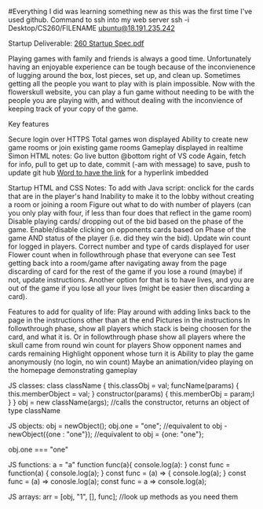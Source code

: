 #Everything I did was learning something new as this was the first time I've used github.
Command to ssh into my web server
ssh -i Desktop/CS260/FILENAME ubuntu@18.191.235.242


Startup Deliverable:
[260 Startup Spec.pdf](https://github.com/tryentering/startup/files/10715603/260.Startup.Spec.pdf)

Playing games with family and friends is always a good time. Unfortunately having an enjoyable experience can be tough because of the inconvienence of lugging around the box, lost pieces, set up, and clean up. Sometimes getting all the people you want to play with is plain impossible. Now with the flowerskull website, you can play a fun game without needing to be with the people you are playing with, and without dealing with the inconvience of keeping track of your copy of the game.

Key features

  Secure login over HTTPS
  Total games won displayed
  Ability to create new game rooms or join existing game rooms
  Gameplay displayed in realtime
Simon HTML notes:
  Go live button @bottom right of VS code
  Again, fetch for info, pull to get up to date, commit (-am with message) to save, push to update git hub
  <a href="link.here">Word to have the link</a> for a hyperlink imbedded
  
Startup HTML and CSS Notes:
  To add with Java script: onclick for the cards that are in the player's hand
  Inability to make it to the lobby without creating a room or joining a room
  Figure out what to do with number of players (can you only play with four, if less than four does that reflect in the game room)
  Disable playing cards/ dropping out of the bid based on the phase of the game.
  Enable/disable clicking on opponents cards based on Phase of the game AND status of the player (i.e. did they win the bid).
  Update win count for logged in players.
  Correct number and type of cards displayed for user
  Flower count when in followthrough phase that everyone can see
  Test getting back into a room/game after navigating away from the page
  discarding of card for the rest of the game if you lose a round (maybe) if not, update instructions.
  Another option for that is to have lives, and you are out of the game if you lose all your lives (might be easier then discarding a card).

  
  Features to add for quality of life:
    Play around with adding links back to the page in the instructions other than at the end
    Pictures in the instructions
    In followthrough phase, show all players which stack is being choosen for the card, and what it is.
    Or in followthrough phase show all players where the skull came from
    round win count for players
    Show opponent names and cards remaining
    Highlight opponent whose turn it is
    Ability to play the game anonymously (no login, no win count)
    Maybe an animation/video playing on the homepage demonstrating gameplay
    
    
JS classes:
class className {
  this.classObj = val;
  funcName(params) {
  this.memberObject = val;
  }
  constructor(params) {
  this.memberObj = param;l
  }
}
obj = new className(args); //calls the constructor, returns an object of type className

JS objects:
obj = newObject();
obj.one = "one";
//equivalent to
obj - newObject({one : "one"});
//equivalent to 
obj = {one: "one"};

obj.one === "one"

JS functions:
a = "a"
function func(a){
  console.log(a):
}
const func = function(a) {
   console.log(a);
}
const func = (a) => {
  console.log(a);
}
const func = (a) => conosle.log(a);
const func = a => console.log(a);

JS arrays:
arr = [obj, "1", [], func];
//look up methods as you need them
